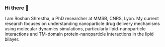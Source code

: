 ### Hi there 👋
I am Roshan Shrestha, a PhD researcher at MMSB, CNRS, Lyon. My current research focuses on understanding nanoparticle drug delivery mechanisms using molecular dynamics simulations, particularly lipid-nanoparticle interactions and TM-domain protein-nanoparticle interactions in the lipid bilayer. 

<!--
**roshan2004/roshan2004** is a ✨ _special_ ✨ repository because its `README.md` (this file) appears on your GitHub profile.

Here are some ideas to get you started:

- 🔭 I’m currently working on ...
- 🌱 I’m currently learning ...
- 👯 I’m looking to collaborate on ...
- 🤔 I’m looking for help with ...
- 💬 Ask me about ...
- 📫 How to reach me: ...
- 😄 Pronouns: ...
- ⚡ Fun fact: ...
-->
